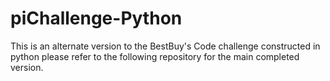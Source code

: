 # piChallenge-Python
This is an alternate version to the BestBuy's Code challenge constructed in python please refer to the following repository for the main completed version.
